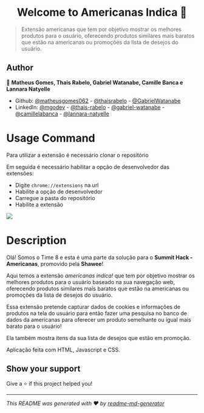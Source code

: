 <h1 align="center">Welcome to Americanas Indica 👋</h1>
<p>
</p>

> Extensão americanas que tem por objetivo mostrar os melhores produtos para o usuário, oferecendo produtos similares mais baratos que estão na americanas ou promoções da lista de desejos do usuário.

## Author

👤 **Matheus Gomes, Thais Rabelo, Gabriel Watanabe, Camille Banca e Lannara Natyelle**

* Github: [@matheusgomes062](https://github.com/matheusgomes062) - [@thaisrabelo](https://github.com/thaisrabelo) - [@GabrielWatanabe](https://github.com/GabrielWatanabe)
* LinkedIn: [@mgodev](https://linkedin.com/in/mgodev) - [@thais-rabelo](https://www.linkedin.com/in/thais-rabelo/) - [@gabriel-watanabe](https://www.linkedin.com/in/gabriel-watanabe/) -  [@camillelabanca](https://www.linkedin.com/in/camillelabanca/) - [@lannara-natyelle](https://www.linkedin.com/in/lannara-natyelle/)

# Usage Command

Para utilizar a extensão é necessário clonar o repositório

Em seguida é necessário habilitar a opção de desenvolvedor das extensões:

- Digite ```chrome://extensions``` na url
- Habilite a opção de desenvolvedor
- Carregue a pasta do repositório
- Habilite a extensão

![](https://imgur.com/a/4gpvf4P)



# Description

Olá! Somos o Time 8 e esta é uma parte da solução para o **Summit Hack - Americanas**, promovido pela **Shawee**!

Aqui temos a extensão *americanas indica!* que tem por objetivo mostrar os melhores produtos para o usuário baseado na sua navegação web, oferecendo produtos similares mais baratos que estão na americanas ou promoções da lista de desejos do usuário.

Essa extensão pretende capturar dados de cookies e informações de produtos na tela do usuário para então fazer uma pesquisa no banco de dados da americanas para oferecer um produto semelhante ou igual mais barato para o usuário!

Ela também mostra itens da sua lista de desejos que estão em promoção.

Aplicação feita com HTML, Javascript e CSS.

## Show your support

Give a ⭐️ if this project helped you!

***
_This README was generated with ❤️ by [readme-md-generator](https://github.com/kefranabg/readme-md-generator)_

